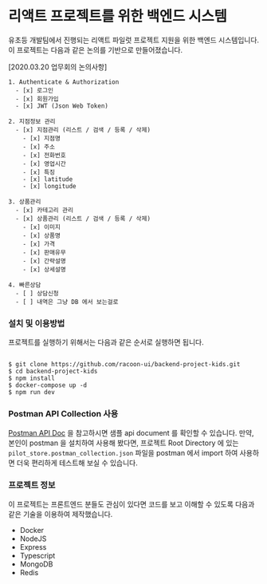 # 리액트 프로젝트를 위한 백엔드 시스템

유초등 개발팀에서 진행되는 리액트 파일럿 프로젝트 지원을 위한 백엔드 시스템입니다. 이 프로젝트는 다음과 같은 논의를 기반으로 만들어졌습니다.

[2020.03.20 업무회의 논의사항]

```
1. Authenticate & Authorization
  - [x] 로그인
  - [x] 회원가입
  - [x] JWT (Json Web Token)

2. 지점정보 관리
  - [x] 지점관리 (리스트 / 검색 / 등록 / 삭제)
    - [x] 지점명
    - [x] 주소
    - [x] 전화번호
    - [x] 영업시간
    - [x] 특징
    - [x] latitude
    - [x] longitude

3. 상품관리
  - [x] 카테고리 관리
  - [x] 상품관리 (리스트 / 검색 / 등록 / 삭제)
    - [x] 이미지
    - [x] 상품명
    - [x] 가격
    - [x] 판매유무
    - [x] 간략설명
    - [x] 상세설명

4. 빠른상담
  - [ ] 상담신청
  - [ ] 내역은 그냥 DB 에서 보는걸로
```

### 설치 및 이용방법

프로젝트를 실행하기 위해서는 다음과 같은 순서로 실행하면 됩니다.

```

$ git clone https://github.com/racoon-ui/backend-project-kids.git
$ cd backend-project-kids
$ npm install
$ docker-compose up -d
$ npm run dev

```

### Postman API Collection 사용

[Postman API Doc](https://documenter.getpostman.com/view/1265041/SzS8sQV6?version=latest) 을 참고하시면 샘플 api document 를 확인할 수 있습니다. 만약, 본인이 postman 을 설치하여 사용해 봤다면, 프로젝트 Root Directory 에 있는 `pilot_store.postman_collection.json` 파일을 postman 에서 import 하여 사용하면 더욱 편리하게 테스트해 보실 수 있습니다.

### 프로젝트 정보

이 프로젝트는 프론트엔드 분들도 관심이 있다면 코드를 보고 이해할 수 있도록 다음과 같은 기술을 이용하여 제작했습니다.

- Docker
- NodeJS
- Express
- Typescript
- MongoDB
- Redis
